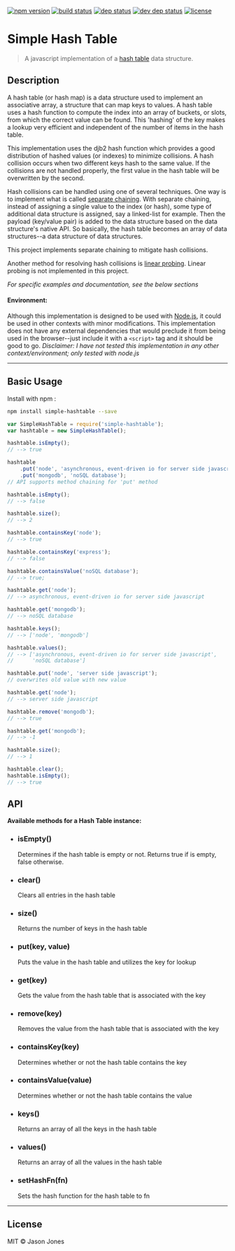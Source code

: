 [![npm version][npm-image]][npm-url]
[![build status][circleci-image]][circleci-url]
[![dep status][dep-status-image]][dep-status-url]
[![dev dep status][dev-status-image]][dev-status-url]
[![license](https://img.shields.io/npm/l/simple-hashtable.svg?style=flat-square)](LICENSE-MIT)

[npm-image]: https://img.shields.io/npm/v/simple-hashtable.svg?style=flat-square
[npm-url]: http://npmjs.org/package/simple-hashtable
[circleci-image]: https://img.shields.io/circleci/project/github/jasonsjones/simple-hashtable.svg?style=flat-square
[circleci-url]: https://circleci.com/gh/jasonsjones/simple-hashtable
[dep-status-image]: https://img.shields.io/david/jasonsjones/simple-hashtable.svg?style=flat-square
[dep-status-url]: https://david-dm.org/jasonsjones/simple-hashtable
[dev-status-image]: https://img.shields.io/david/dev/jasonsjones/simple-hashtable.svg?style=flat-square
[dev-status-url]: https://david-dm.org/jasonsjones/simple-hashtable?type=dev

# Simple Hash Table

> A javascript implementation of a [hash table](http://en.wikipedia.org/wiki/Hash_Table) data structure.

## Description

A hash table (or hash map) is a data structure used to implement
an associative array, a structure that can map keys to values.
A hash table uses a hash function to compute the index into an array
of buckets, or slots, from which the correct value can be found.
This 'hashing' of the key makes a lookup very efficient and independent
of the number of items in the hash table.

This implementation uses the djb2 hash function which provides a
good distribution of hashed values (or indexes) to minimize collisions.
A hash collision occurs when two different keys hash to the same value.
If the collisions are not handled properly, the first value in the hash
table will be overwritten by the second.

Hash collisions can be handled using one of several techniques. One way is to
implement what is called
[separate chaining](http://en.wikipedia.org/wiki/Hash_table#Separate_chaining).
With separate chaining, instead of assigning a single value to the index
(or hash), some type of additional data structure is assigned, say a linked-list
for example. Then the payload (key/value pair) is added to the data structure
based on the data structure's native API. So basically, the hash table becomes
an array of data structures--a data structure of data structures.

This project implements separate chaining to mitigate hash collisions.

Another method for resolving hash collisions is
[linear probing](http://en.wikipedia.org/wiki/Linear_probing). Linear probing
is not implemented in this project.

_For specific examples and documentation, see the below sections_

#### Environment:

Although this implementation is designed to be used with
[Node.js](http://www.nodejs.org), it could be used in other contexts with minor
modifications. This implementation does not have any external dependencies
that would preclude it from being used in the browser--just include it with a
`<script>` tag and it should be good to go. _Disclaimer: I have not tested
this implementation in any other context/environment; only tested with node.js_

---

## Basic Usage

Install with npm :

```bash
npm install simple-hashtable --save
```

```javascript
var SimpleHashTable = require('simple-hashtable');
var hashtable = new SimpleHashTable();

hashtable.isEmpty();
// --> true

hashtable
    .put('node', 'asynchronous, event-driven io for server side javascript')
    .put('mongodb', 'noSQL database');
// API supports method chaining for 'put' method

hashtable.isEmpty();
// --> false

hashtable.size();
// --> 2

hashtable.containsKey('node');
// --> true

hashtable.containsKey('express');
// --> false

hashtable.containsValue('noSQL database');
// --> true;

hashtable.get('node');
// --> asynchronous, event-driven io for server side javascript

hashtable.get('mongodb');
// --> noSQL database

hashtable.keys();
// --> ['node', 'mongodb']

hashtable.values();
// --> ['asynchronous, event-driven io for server side javascript',
//      'noSQL database']

hashtable.put('node', 'server side javascript');
// overwrites old value with new value

hashtable.get('node');
// --> server side javascript

hashtable.remove('mongodb');
// --> true

hashtable.get('mongodb');
// --> -1

hashtable.size();
// --> 1

hashtable.clear();
hashtable.isEmpty();
// --> true
```

## API

**Available methods for a Hash Table instance:**

-   ### isEmpty()

    Determines if the hash table is empty or not. Returns true if is empty, false
    otherwise.

-   ### clear()

    Clears all entries in the hash table

-   ### size()

    Returns the number of keys in the hash table

-   ### put(key, value)

    Puts the value in the hash table and utilizes the key for lookup

-   ### get(key)

    Gets the value from the hash table that is associated with the key

-   ### remove(key)

    Removes the value from the hash table that is associated with the key

-   ### containsKey(key)

    Determines whether or not the hash table contains the key

-   ### containsValue(value)

    Determines whether or not the hash table contains the value

-   ### keys()

    Returns an array of all the keys in the hash table

-   ### values()

    Returns an array of all the values in the hash table

-   ### setHashFn(fn)
    Sets the hash function for the hash table to fn

---

## License

MIT &copy; Jason Jones
